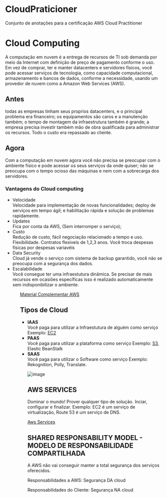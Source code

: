 # CloudPraticioner
Conjunto de anotações para a certificação AWS Cloud Practitioner	           
<h1>Cloud Computing</h1>
	
A computação em nuvem é a entrega de recursos de TI sob demanda por meio da Internet com definição de preço de pagamento conforme o uso. Em vez de comprar, ter e manter datacenters e servidores físicos, você pode acessar serviços de tecnologia, como capacidade computacional, armazenamento e bancos de dados, conforme a necessidade, usando um provedor de nuvem como a Amazon Web Services (AWS). 

<h2>Antes</h2> todas as empresas tinham seus proprios datacenters, e o principal problema era financeiro; os equipamentos são caros e a manutenção também; o tempo de montagem da infraestrutura também é grande; a empresa precisa investir também mão de obra qualificada para administrar os recursos. Todo o custo era repassado ao cliente.

<h2>Agora</h2> Com a computação em nuvem agora você não precisa se preocupar com o ambiente físico e pode acessar os seus serviços da onde quiser; não se preocupa com o tempo ocioso das máquinas e nem com a sobrecarga dos servidores.
	
<h3>Vantagens do Cloud computing</h3>
		<ul>
		<li>Velocidade</li>
		Velocidade para implementação de novas funcionalidades; deploy de serviços em tempo ágil; e habilitação rápida e solução de problemas rapidamente.
		<li>Updates</li>		
		Fica por conta da AWS, (Sem interromper o serviço); 
		<li>Custo</li>
		Redução de custo, fácil negociação relacionado a tempo e uso. Flexibilidade. Contratos flexiveis de 1,2,3 anos. Você troca despesas físicas por despesas variavéis
		<li>Data Security</li>
		Cloud já vende o serviço com sistema de backup garantido, você não se preocupa com a segurança dos dados.
		<li>Escalabilidade</li>
		Você consegue ter uma infraestutura dinâmica. Se precisar de mais recursos em ocasiões específicas isso é realizado automaticamente sem   indisponibilizar o ambiente.
		<ul>	
<a href="https://aws.amazon.com/pt/what-is-cloud-computing/">Material Complementar AWS</a>
	
<h2>Tipos de Cloud</h2>
		<ul>
		<li><b>IAAS</b></li>
				Você paga para utilizar a Infraestutura de alguém como serviço
				Exemplo: <a href="https://aws.amazon.com/pt/ec2/">EC2</a>
		<li><b>PAAS</b></li>
				Você paga para utilizar a plataforma como serviço
				Exemplo: <a href="https://aws.amazon.com/pt/s3/?trk=9c7f9c59-8d98-452d-8a14-441a9b6492f3&sc_channel=ps&s_kwcid=AL!4422!3!589951433465!e!!g!!s3&ef_id=CjwKCAjw1ICZBhAzEiwAFfvFhFc-g56IAxf7VIvF1-otvbXIYUPuWkgeZcnNjsn4DwfQa5j24GU05BoCRr8QAvD_BwE:G:s&s_kwcid=AL!4422!3!589951433465!e!!g!!s3">S3</a>, Elastic BeanStalk
		<li><b>SAAS</b></li>
				Você paga para utilizar o Software como serviço
				Exemplo: Rekognition, Polly, Translate.
			
![image](https://user-images.githubusercontent.com/103517751/189912426-de472787-1186-4667-bb0c-34a9a3adb9d8.png)
			
<h2>AWS SERVICES</h2>
Dominar o mundo!
Prover qualquer tipo de solução. Inciar, configurar e finalizar. Exemplo: EC2 é um serviço de virtualização, Route 53 é um serviço de DNS.

<a href="https://aws.amazon.com/pt/products/?aws-products-all.sort-by=item.additionalFields.productNameLowercase&aws-products-all.sort-order=asc&awsf.re%3AInvent=*all&awsf.Free%20Tier%20Type=*all&awsf.tech-category=*all)">Aws Services</a>
	
<h2>SHARED RESPONSABILITY MODEL - MODELO DE RESPONSABILIDADE COMPARTILHADA</h2>
<p>A AWS não vai conseguir manter a total segurança dos serviços oferecidos.<p>
			
<p>Responsabilidades  a AWS: Segurança DA cloud</p>
<p>Responsabilidades do Cliente: Segurança NA cloud <p>


			

	

			
			



							


		
		
		
		
		
		
		
